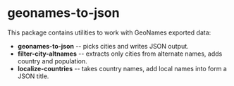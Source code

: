 # geonames-to-json

This package contains utilities to work with GeoNames exported data:

- **geonames-to-json** -- picks cities and writes JSON output.
- **filter-city-altnames** -- extracts only cities from alternate names, adds country and population.
- **localize-countries** -- takes country names, add local names into form a JSON title.

